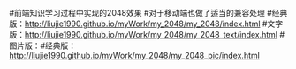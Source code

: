 #前端知识学习过程中实现的2048效果
#对于移动端也做了适当的兼容处理
#经典版：http://liujie1990.github.io/myWork/my_2048/my_2048/index.html
#文字版：http://liujie1990.github.io/myWork/my_2048/my_2048_text/index.html
#图片版：#经典版：http://liujie1990.github.io/myWork/my_2048/my_2048_pic/index.html
